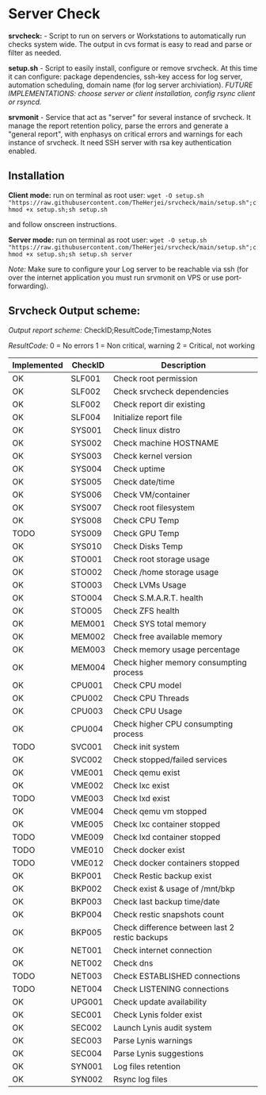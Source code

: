 # Server Check

**srvcheck:** - Script to run on servers or Workstations to automatically run checks system wide.
The output in cvs format is easy to read and parse or filter as needed.

**setup.sh** - Script to easily install, configure or remove srvcheck. At this time it can configure: package dependencies, ssh-key access for log server, automation scheduling, domain name (for log server archiviation).
*FUTURE IMPLEMENTATIONS: choose server or client installation, config rsync client or rsyncd.*

**srvmonit** - Service that act as "server" for several instance of srvcheck. It manage the report retention policy, parse the errors and generate a "general report", with enphasys on critical errors and warnings for each instance of srvcheck.
  It need SSH server with rsa key authentication enabled.


## Installation

**Client mode:**
run on terminal as root user:
`wget -O setup.sh "https://raw.githubusercontent.com/TheHerjei/srvcheck/main/setup.sh";chmod +x setup.sh;sh setup.sh`

and follow onscreen instructions.

**Server mode:**
run on terminal as root user:
`wget -O setup.sh "https://raw.githubusercontent.com/TheHerjei/srvcheck/main/setup.sh";chmod +x setup.sh;sh setup.sh server`

*Note:*
    Make sure to configure your Log server to be reachable via ssh (for over the internet application you must run srvmonit on VPS or use port-forwarding).

## Srvcheck Output scheme:

*Output report scheme:*
CheckID;ResultCode;Timestamp;Notes

*ResultCode:*
0 = No errors
1 = Non critical, warning
2 = Critical, not working

|Implemented|CheckID|Description|
|-----------|-------|-----------|
|OK|SLF001|Check root permission|
|OK|SLF002|Check srvcheck dependencies|
|OK|SLF002|Check report dir existing|
|OK|SLF004|Initialize report file|
|OK|SYS001|Check linux distro|
|OK|SYS002|Check machine HOSTNAME|
|OK|SYS003|Check kernel version|
|OK|SYS004|Check uptime|
|OK|SYS005|Check date/time|
|OK|SYS006|Check VM/container|
|OK|SYS007|Check root filesystem|
|OK|SYS008|Check CPU Temp|
|TODO|SYS009|Check GPU Temp|
|OK|SYS010|Check Disks Temp|
|OK|STO001|Check root storage usage|
|OK|STO002|Check /home storage usage|
|OK|STO003|Check LVMs Usage|
|OK|STO004|Check S.M.A.R.T. health|
|OK|STO005|Check ZFS health|
|OK|MEM001|Check SYS total memory|
|OK|MEM002|Check free available memory|
|OK|MEM003|Check memory usage percentage|
|OK|MEM004|Check higher memory consumpting process|
|OK|CPU001|Check CPU model|
|OK|CPU002|Check CPU Threads|
|OK|CPU003|Check CPU Usage|
|OK|CPU004|Check higher CPU consumpting process|
|TODO|SVC001|Check init system|
|OK|SVC002|Check stopped/failed services|
|OK|VME001|Check qemu exist|
|OK|VME002|Check lxc exist|
|TODO|VME003|Check lxd exist|
|OK|VME004|Check qemu vm stopped|
|OK|VME005|Check lxc container stopped|
|TODO|VME009|Check lxd container stopped|
|TODO|VME010|Check docker exist|
|TODO|VME012|Check docker containers stopped|
|OK|BKP001|Check Restic backup exist|
|OK|BKP002|Check exist & usage of /mnt/bkp|
|OK|BKP003|Check last backup time/date|
|OK|BKP004|Check restic snapshots count|
|OK|BKP005|Check difference between last 2 restic backups|
|OK|NET001|Check internet connection|
|OK|NET002|Check dns|
|TODO|NET003|Check ESTABLISHED connections|
|TODO|NET004|Check LISTENING connections|
|OK|UPG001|Check update availability|
|OK|SEC001|Check Lynis folder exist|
|OK|SEC002|Launch Lynis audit system|
|OK|SEC003|Parse Lynis warnings|
|OK|SEC004|Parse Lynis suggestions|
|OK|SYN001|Log files retention|
|OK|SYN002|Rsync log files|s